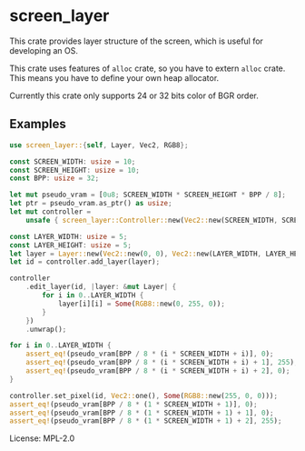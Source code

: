 # screen_layer

This crate provides layer structure of the screen, which is useful for developing an OS.

This crate uses features of `alloc` crate, so you have to extern `alloc` crate. This means you
have to define your own heap allocator.

Currently this crate only supports 24 or 32 bits color of BGR order.

## Examples

```rust
use screen_layer::{self, Layer, Vec2, RGB8};

const SCREEN_WIDTH: usize = 10;
const SCREEN_HEIGHT: usize = 10;
const BPP: usize = 32;

let mut pseudo_vram = [0u8; SCREEN_WIDTH * SCREEN_HEIGHT * BPP / 8];
let ptr = pseudo_vram.as_ptr() as usize;
let mut controller =
    unsafe { screen_layer::Controller::new(Vec2::new(SCREEN_WIDTH, SCREEN_HEIGHT), BPP, ptr) };

const LAYER_WIDTH: usize = 5;
const LAYER_HEIGHT: usize = 5;
let layer = Layer::new(Vec2::new(0, 0), Vec2::new(LAYER_WIDTH, LAYER_HEIGHT));
let id = controller.add_layer(layer);

controller
    .edit_layer(id, |layer: &mut Layer| {
        for i in 0..LAYER_WIDTH {
            layer[i][i] = Some(RGB8::new(0, 255, 0));
        }
    })
    .unwrap();

for i in 0..LAYER_WIDTH {
    assert_eq!(pseudo_vram[BPP / 8 * (i * SCREEN_WIDTH + i)], 0);
    assert_eq!(pseudo_vram[BPP / 8 * (i * SCREEN_WIDTH + i) + 1], 255);
    assert_eq!(pseudo_vram[BPP / 8 * (i * SCREEN_WIDTH + i) + 2], 0);
}

controller.set_pixel(id, Vec2::one(), Some(RGB8::new(255, 0, 0)));
assert_eq!(pseudo_vram[BPP / 8 * (1 * SCREEN_WIDTH + 1)], 0);
assert_eq!(pseudo_vram[BPP / 8 * (1 * SCREEN_WIDTH + 1) + 1], 0);
assert_eq!(pseudo_vram[BPP / 8 * (1 * SCREEN_WIDTH + 1) + 2], 255);
```

License: MPL-2.0
